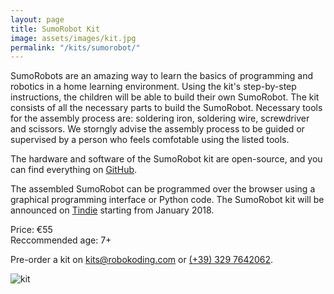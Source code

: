 ```yaml
---
layout: page
title: SumoRobot Kit
image: assets/images/kit.jpg
permalink: "/kits/sumorobot/"
---
```


SumoRobots are an amazing way to learn the basics of programming and robotics in a home learning environment. Using the kit's step-by-step instructions, the children will be able to build their own SumoRobot. The kit consists of all the necessary parts to build the SumoRobot. Necessary tools for the assembly process are: soldering iron, soldering wire, screwdriver and scissors. We storngly advise the assembly process to be guided or supervised by a person who feels comfotable using the listed tools.

The hardware and software of the SumoRobot kit are open-source, and you can find everything on [GitHub](https://github.com/robokoding).

The assembled SumoRobot can be programmed over the browser using a graphical programming interface or Python code. The SumoRobot kit will be announced on [Tindie](https://www.tindie.com/stores/silbo/) starting from January 2018. 

Price: €55  
Reccommended age: 7+

Pre-order a kit on [kits@robokoding.com](#) or [(+39) 329 7642062](#).

![kit](../../../assets/images/kit.jpg)
